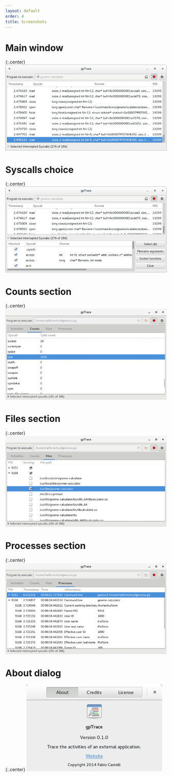 ```yaml
---
layout: default
order: 4
title: Screenshots
---
```

# Main window

{:.center}
![Main window](/resources/gptrace/archive/latest/english/main.png)

# Syscalls choice

{:.center}
![Syscalls choice](/resources/gptrace/archive/latest/english/expanded.png)

# Counts section

{:.center}
![Counts section](/resources/gptrace/archive/latest/english/counts.png)

# Files section

{:.center}
![Files section](/resources/gptrace/archive/latest/english/files.png)

# Processes section

{:.center}
![Processes section](/resources/gptrace/archive/latest/english/processes.png)

# About dialog

{:.center}
![About dialog](/resources/gptrace/archive/latest/english/about.png)